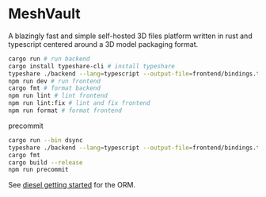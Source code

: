 # MeshVault

A blazingly fast and simple self-hosted 3D files platform written in rust and typescript centered around a 3D model packaging format.

```bash
cargo run # run backend
cargo install typeshare-cli # install typeshare
typeshare ./backend --lang=typescript --output-file=frontend/bindings.ts # used to generate ts types from rust, needed before npm run dev
npm run dev # run frontend
cargo fmt # format backend
npm run lint # lint frontend
npm run lint:fix # lint and fix frontend
npm run format # format frontend
```

precommit

```bash
cargo run --bin dsync
typeshare ./backend --lang=typescript --output-file=frontend/bindings.ts
cargo fmt
cargo build --release
npm run precommit
```

See [diesel getting started](https://diesel.rs/guides/getting-started) for the ORM.
